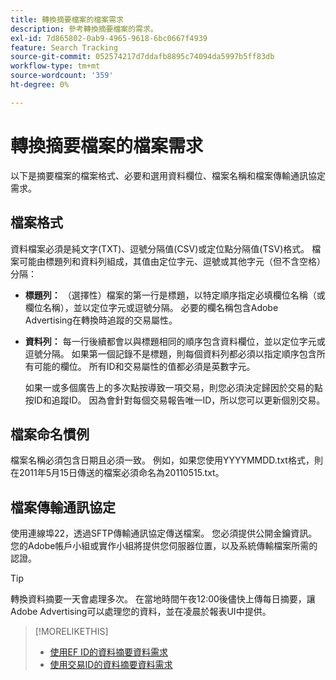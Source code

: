 ```yaml
---
title: 轉換摘要檔案的檔案需求
description: 參考轉換摘要檔案的需求。
exl-id: 7d865802-0ab9-4965-9618-6bc0667f4939
feature: Search Tracking
source-git-commit: 052574217d7ddafb8895c74094da5997b5ff83db
workflow-type: tm+mt
source-wordcount: '359'
ht-degree: 0%

---
```


# 轉換摘要檔案的檔案需求

以下是摘要檔案的檔案格式、必要和選用資料欄位、檔案名稱和檔案傳輸通訊協定需求。

## 檔案格式

資料檔案必須是純文字(TXT)、逗號分隔值(CSV)或定位點分隔值(TSV)格式。 檔案可能由標題列和資料列組成，其值由定位字元、逗號或其他字元（但不含空格）分隔：

* **標題列：** （選擇性）檔案的第一行是標題，以特定順序指定必填欄位名稱（或欄位名稱），並以定位字元或逗號分隔。 必要的欄名稱包含Adobe Advertising在轉換時追蹤的交易屬性。

* **資料列：** 每一行後續都會以與標題相同的順序包含資料欄位，並以定位字元或逗號分隔。 如果第一個記錄不是標題，則每個資料列都必須以指定順序包含所有可能的欄位。 所有ID和交易屬性的值都必須是英數字元。

  如果一或多個廣告上的多次點按導致一項交易，則您必須決定歸因於交易的點按ID和追蹤ID。 因為會針對每個交易報告唯一ID，所以您可以更新個別交易。

## 檔案命名慣例

檔案名稱必須包含日期且必須一致。 例如，如果您使用YYYYMMDD.txt格式，則在2011年5月15日傳送的檔案必須命名為20110515.txt。

## 檔案傳輸通訊協定

使用連線埠22，透過SFTP傳輸通訊協定傳送檔案。 您必須提供公開金鑰資訊。  您的Adobe帳戶小組或實作小組將提供您伺服器位置，以及系統傳輸檔案所需的認證。

>[!TIP]
>
>轉換資料摘要一天會處理多次。 在當地時間午夜12:00後儘快上傳每日摘要，讓Adobe Advertising可以處理您的資料，並在凌晨於報表UI中提供。

>[!MORELIKETHIS]
>
>* [使用EF ID的資料摘要資料需求](/help/search-social-commerce/tracking/feed-ef-id-data-requirements.md)
>* [使用交易ID的資料摘要資料需求](/help/search-social-commerce/tracking/feed-transaction-id-data-requirements.md)
